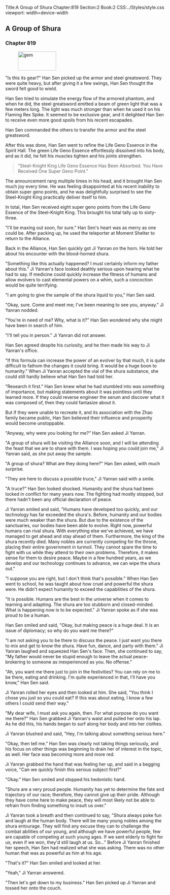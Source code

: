 Title:A Group of Shura 
Chapter:819 
Section:2 
Book:2 
CSS:../Styles/style.css 
viewport: width=device-width
  
## A Group of Shura
### Chapter 819 
<figure>
	<img src="../Images/gem.gif" alt="gem" id="gem" width="120" height="60" />
</figure>
  

  
  "Is this its gear?" Han Sen picked up the armor and steel greatsword. They were quite heavy, but after giving it a few swings, Han Sen thought the sword felt good to wield.

Han Sen tried to simulate the energy flow of the armored phantom, and when he did, the steel greatsword emitted a beam of green light that was a few meters long. The light was much stronger than when he used it on his Flaming Rex Spike. It seemed to be exclusive gear, and it delighted Han Sen to receive even more good spoils from his recent escapades.

Han Sen commanded the others to transfer the armor and the steel greatsword.

After this was done, Han Sen went to refine the Life Geno Essence in the Spirit Hall. The green Life Geno Essence effortlessly dissolved into his body, and as it did, he felt his muscles tighten and his joints strengthen.

> "Steel-Knight King Life Geno Essence Has Been Absorbed. You Have Received One Super Geno Point."

The announcement rang multiple times in his head, and it brought Han Sen much joy every time. He was feeling disappointed at his recent inability to obtain super geno points, and he was delightfully surprised to see the Steel-Knight King practically deliver itself to him.

In total, Han Sen received eight super geno points from the Life Geno Essence of the Steel-Knight King. This brought his total tally up to sixty-three.

"I'll be maxing out soon, for sure." Han Sen's heart was as merry as one could be. After packing up, he used the teleporter at Moment Shelter to return to the Alliance.

Back in the Alliance, Han Sen quickly got Ji Yanran on the horn. He told her about his encounter with the blood-horned shura.

"Something like this actually happened? I must certainly inform my father about this." Ji Yanran's face looked deathly serious upon hearing what he had to say. If medicine could quickly increase the fitness of humans and allow evolvers to cast elemental powers on a whim, such a concoction would be quite terrifying.

"I am going to give the sample of the shura liquid to you," Han Sen said.

"Okay, sure. Come and meet me; I've been meaning to see you, anyway." Ji Yanran nodded.

"You're in need of me? Why, what is it?" Han Sen wondered why she might have been in search of him.

"I'll tell you in person." Ji Yanran did not answer.

Han Sen agreed despite his curiosity, and he then made his way to Ji Yanran's office.

"If this formula can increase the power of an evolver by that much, it is quite difficult to fathom the changes it could bring. It would be a huge boon to humanity." When Ji Yanran accepted the vial of the shura substance, she could still hardly believe what Han Sen had told her.

"Research it first." Han Sen knew what he had stumbled into was something of importance, but making statements about it was pointless until they learned more. If they could reverse engineer the serum and discover what it was composed of, then they could fantasize about it.

But if they were unable to recreate it, and its association with the Zhao family became public, Han Sen believed their influence and prosperity would become unstoppable.

"Anyway, why were you looking for me?" Han Sen asked Ji Yanran.

"A group of shura will be visiting the Alliance soon, and I will be attending the feast that we are to share with them. I was hoping you could join me," Ji Yanran said, as she put away the sample.

"A group of shura? What are they doing here?" Han Sen asked, with much surprise.

"They are here to discuss a possible truce," Ji Yanran said with a smile.

"A truce?" Han Sen looked shocked. Humanity and the shura had been locked in conflict for many years now. The fighting had mostly stopped, but there hadn't been any official declaration of peace.

Ji Yanran smiled and said, "Humans have developed too quickly, and our technology has far exceeded the shura's. Before, humanity and our bodies were much weaker than the shura. But due to the existence of the sanctuaries, our bodies have been able to evolve. Right now, powerful humans can rival shura. With everything else we've achieved, we have managed to get ahead and stay ahead of them. Furthermore, the king of the shura recently died. Many nobles are currently competing for the throne, placing their entire government in turmoil. They cannot spare the time to fight with us while they attend to their own problems. Therefore, it makes sense for them to desire peace. Maybe in a few hundred years, as we develop and our technology continues to advance, we can wipe the shura out."

"I suppose you are right, but I don't think that's possible." When Han Sen went to school, he was taught about how cruel and powerful the shura were. He didn't expect humanity to exceed the capabilities of the shura.

"It is possible. Humans are the best in the universe when it comes to learning and adapting. The shura are too stubborn and closed-minded. What is happening now is to be expected." Ji Yanran spoke as if she was proud to be a human.

Han Sen smiled and said, "Okay, but making peace is a huge deal. It is an issue of diplomacy; so why do you want me there?"

"I am not asking you to be there to discuss the peace. I just want you there to mix and get to know the shura. Have fun, dance, and party with them." Ji Yanran laughed and squeezed Han Sen's face. Then, she continued to say, "My father would never be stupid enough to leave the actual peace-brokering to someone as inexperienced as you. No offense."

"Ah, you want me there just to join in the festivities? You can rely on me to be there, eating and drinking. I'm quite experienced in that, I'll have you know," Han Sen said.

Ji Yanran rolled her eyes and then looked at him. She said, "You think I chose you just so you could eat? If this was about eating, I know a few others I could send their way."

"My dear wife, I must ask you again, then. For what purpose do you want me there?" Han Sen grabbed Ji Yanran's waist and pulled her onto his lap. As he did this, his hands began to surf along her body and into her clothes.

Ji Yanran blushed and said, "Hey, I'm talking about something serious here."

"Okay, then tell me." Han Sen was clearly not taking things seriously, and his focus on other things was beginning to drain her of interest in the topic, as well. Her face was becoming more and more red.

Ji Yanran grabbed the hand that was feeling her up, and said in a begging voice, "Can we quickly finish this serious subject first?"

"Okay." Han Sen smiled and stopped his hedonistic hand.

"Shura are a very proud people. Humanity has yet to determine the fate and trajectory of our race; therefore, they cannot give up their pride. Although they have come here to make peace, they will most likely not be able to refrain from finding something to insult us over."

Ji Yanran took a breath and then continued to say, "Shura always poke fun and laugh at the human body. There will be many young nobles among the shura entourage. They will find any excuse they can to challenge the combat abilities of our young, and although we have powerful people, few are capable of competing at such young ages. If we sent elderly to fight for us, even if we won, they'd still laugh at us. So..." Before Ji Yanran finished her speech, Han Sen had realized what she was asking. There was no other human that was as powerful as him at his age.

"That's it?" Han Sen smiled and looked at her.

"Yeah," Ji Yanran answered.

"Then let's get down to my business." Han Sen picked up Ji Yanran and tossed her onto the couch.
